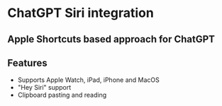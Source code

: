 # ChatGPT Siri integration

## Apple Shortcuts based approach for ChatGPT

## Features
- Supports Apple Watch, iPad, iPhone and MacOS
- "Hey Siri" support
- Clipboard pasting and reading
